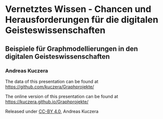 # Vernetztes Wissen - Chancen und Herausforderungen für die digitalen Geisteswissenschaften

## Beispiele für Graphmodellierungen in den digitalen Geisteswissenschaften

### Andreas Kuczera

The data of this presentation can be found at https://github.com/kuczera/Graphprojekte/

The online version of this presentation can be found at https://kuczera.github.io/Graphprojekte/

Released under [CC-BY 4.0](https://creativecommons.org/licenses/by/4.0/), Andreas Kuczera

